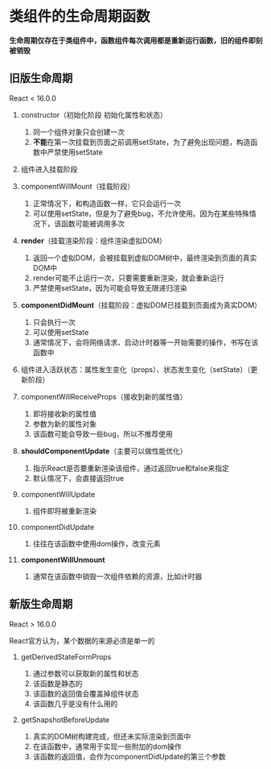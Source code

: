 # 类组件的生命周期函数

**生命周期仅存在于类组件中，函数组件每次调用都是重新运行函数，旧的组件即刻被销毁**

## 旧版生命周期
React < 16.0.0

1. constructor（初始化阶段 初始化属性和状态）
    1. 同一个组件对象只会创建一次
    2. **不能**在第一次挂载到页面之前调用setState，为了避免出现问题，构造函数中严禁使用setState

2. 组件进入挂载阶段

3. componentWillMount（挂载阶段）
    1. 正常情况下，和构造函数一样，它只会运行一次
    2. 可以使用setState，但是为了避免bug，不允许使用。因为在某些特殊情况下，该函数可能被调用多次

4. **render**（挂载渲染阶段：组件渲染虚拟DOM）
    1. 返回一个虚拟DOM，会被挂载到虚拟DOM树中，最终渲染到页面的真实DOM中
    2. render可能不止运行一次，只要需要重新渲染，就会重新运行
    3. 严禁使用setState，因为可能会导致无限递归渲染

5. **componentDidMount**（挂载阶段：虚拟DOM已挂载到页面成为真实DOM）
    1. 只会执行一次
    2. 可以使用setState
    3. 通常情况下，会将网络请求、启动计时器等一开始需要的操作，书写在该函数中

6. 组件进入活跃状态：属性发生变化（props）、状态发生变化（setState）（更新阶段）

7. componentWillReceiveProps（接收到新的属性值）
    1. 即将接收新的属性值
    2. 参数为新的属性对象
    3. 该函数可能会导致一些bug，所以不推荐使用

8. **shouldComponentUpdate**（主要可以做性能优化）
    1. 指示React是否要重新渲染该组件，通过返回true和false来指定
    2. 默认情况下，会直接返回true

9. componentWillUpdate
    1. 组件即将被重新渲染

10. componentDidUpdate
    1. 往往在该函数中使用dom操作，改变元素

11. **componentWillUnmount**
    1. 通常在该函数中销毁一次组件依赖的资源，比如计时器

## 新版生命周期
React > 16.0.0

React官方认为，某个数据的来源必须是单一的

1. getDerivedStateFormProps
    1. 通过参数可以获取新的属性和状态
    2. 该函数是静态的
    3. 该函数的返回值会覆盖掉组件状态
    4. 该函数几乎是没有什么用的

2. getSnapshotBeforeUpdate
    1. 真实的DOM树构建完成，但还未实际渲染到页面中
    2. 在该函数中，通常用于实现一些附加的dom操作
    3. 该函数的返回值，会作为componentDidUpdate的第三个参数
